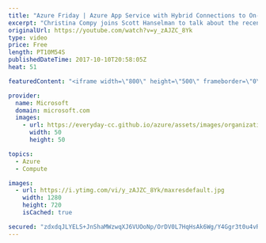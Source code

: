 ```yaml
---
title: "Azure Friday | Azure App Service with Hybrid Connections to On-premises Resources"
excerpt: "Christina Compy joins Scott Hanselman to talk about the recently relaunched App Service Hybrid Connections. This feature enables your apps in the App Service to reach resources on other networks. Those other networks can be in Azure, on-premises or networks in other cloud providers.   Azure App Service"
originalUrl: https://youtube.com/watch?v=y_zAJZC_8Yk
type: video
price: Free
length: PT10M54S
publishedDateTime: 2017-10-10T20:58:05Z
heat: 51

featuredContent: "<iframe width=\"800\" height=\"500\" frameborder=\"0\" src=\"https://www.youtube.com/embed/y_zAJZC_8Yk\" allow=\"accelerometer; autoplay; encrypted-media; gyroscope; picture-in-picture\" allowfullscreen></iframe>"

provider:
  name: Microsoft
  domain: microsoft.com
  images:
    - url: https://everyday-cc.github.io/azure/assets/images/organizations/microsoft.com-50x50.jpg
      width: 50
      height: 50

topics:
  - Azure
  - Compute

images:
  - url: https://i.ytimg.com/vi/y_zAJZC_8Yk/maxresdefault.jpg
    width: 1280
    height: 720
    isCached: true

secured: "zdxdqJLYELS+JnShaMWzwqXJ6VUOoNp/OrDV0L7HqHsAk6Wg/Y4Ggr3t0u4vRy4hCa+2s9rAMOGq3DjeEwKqDOWxqUZ4Xan/1TUmplZepiY8aJ0xsE8+M+1KgYeFmxT2qbElY9+G+dap4oVhUmkQMsjzugmX4RZwCQH2XsE9dBwULZPmvMxwdVx1kLbaswPpynhr/Q73KBaK+GC9YOw9HTfhpr5oFJB//RJ6lRMRe3WVeTI6eE4Pp3yg3f7GzqXKp2J0aJVfFpmcQ3fcTTmOYqEPNupcMKLkVCeQXVJz791Yg5Pl6XGwrMkstSmcBVOlWOYjyhZCpZGMv/0okQJisKh4s9iGAYGDPrUqvtozGHBfWq3KHWqDcT2M922FwQTMPhRdHAcbcM5QS1GiiWk1EyJA4zMP2FeUWWVdxpRdRVg=;cA66B10+5g+BqOz4Om96QA=="
---
```


